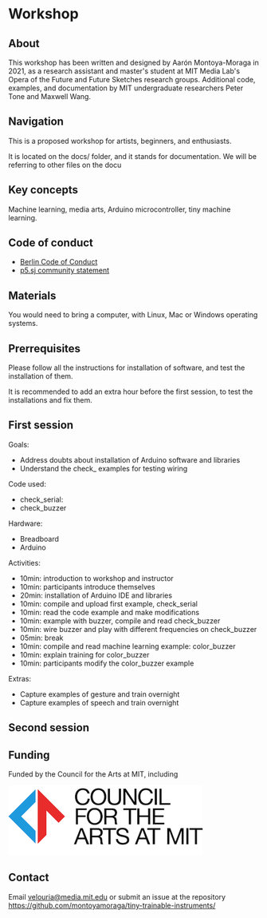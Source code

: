 # Workshop

## About

This workshop has been written and designed by Aarón Montoya-Moraga in 2021, as a research assistant and master's student at MIT Media Lab's Opera of the Future and Future Sketches research groups. Additional code, examples, and documentation by MIT undergraduate researchers Peter Tone and Maxwell Wang.

## Navigation

This is a proposed workshop for artists, beginners, and enthusiasts.

It is located on the docs/ folder, and it stands for documentation. We will be referring to other files on the docu

## Key concepts

Machine learning, media arts, Arduino microcontroller, tiny machine learning.

## Code of conduct

* [Berlin Code of Conduct](https://berlincodeofconduct.org/)
* [p5.sj community statement](https://p5js.org/community/)

## Materials

You would need to bring a computer, with Linux, Mac or Windows operating systems.

## Prerrequisites

Please follow all the instructions for installation of software, and test the installation of them.

It is recommended to add an extra hour before the first session, to test the installations and fix them.


## First session

Goals:

* Address doubts about installation of Arduino software and libraries
* Understand the check_ examples for testing wiring

Code used:

* check_serial: 
* check_buzzer

Hardware:

* Breadboard
* Arduino

Activities:


* 10min: introduction to workshop and instructor
* 10min: participants introduce themselves
* 20min: installation of Arduino IDE and libraries
* 10min: compile and upload first example, check_serial
* 10min: read the code example and make modifications
* 10min: example with buzzer, compile and read check_buzzer
* 10min: wire buzzer and play with different frequencies on check_buzzer
* 05min: break
* 10min: compile and read machine learning example: color_buzzer
* 10min: explain training for color_buzzer
* 10min: participants modify the color_buzzer example

Extras:

* Capture examples of gesture and train overnight
* Capture examples of speech and train overnight

## Second session




## Funding

Funded by the Council for the Arts at MIT, including 

![Council for the Arts at MIT Logo](../docs/images/9-2021-CAMIT-logo.jpg "Council for the Arts at MIT Logo")

## Contact

Email velouria@media.mit.edu or submit an issue at the repository https://github.com/montoyamoraga/tiny-trainable-instruments/
